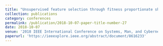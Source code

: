 ```yaml
---
title: "Unsupervised feature selection through fitness proportionate sharing clustering"
collection: publications
category: conferences
permalink: /publication/2018-10-07-paper-title-number-27
date: 2018-10-07
venue: '2018 IEEE International Conference on Systems, Man, and Cybernetics (SMC)'
paperurl: 'https://ieeexplore.ieee.org/abstract/document/8616233'
---
```

